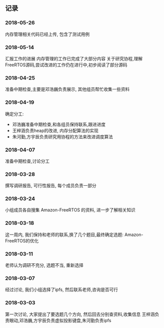 ## 记录
### 2018-05-26
内存管理相关代码已经上传, 包含了测试用例
### 2018-05-14

汇报工作的进展
内存管理的工作已完成了大部分内容
关于研究协程,理解FreeRTOS源码,尝试改进的工作仍在进行中,初步阅读了部分源码

### 2018-04-25
准备中期检查,主要是邓浩巍负责展示, 其他组员帮忙收集一些资料
### 2018-04-19
确定分工: 

* 邓浩巍准备中期检查,和各组员保持联系,跟进进度
* 王梓涵负责heap的改进, 内存分配算法的实现
* 朱河勤,方宇辰负责研究用协程的方法来改进调度算法

### 2018-04-07
准备中期检查,讨论分工

### 2018-03-28
撰写调研报告, 可行性报告, 每个成员负责一部分

### 2018-03-24
小组成员各自搜集 Amazon-FreeRTOS 的资料, 进一步了解相关知识

### 2018-03-18
这一周内, 我们保持和老师的联系,换了几个题目,最终确定选题: Amazon-FreeRTOS的优化

### 2018-03-11
老师认为调研不充分, 选题不当, 重新选择

### 2018-03-07
经过讨论, 我们小组选择了ipfs, 然后联系老师,咨询是否可行

### 2018-03-03
第一次讨论, 大家提出了要选题几个方向, 然后回去分别查资料,收集信息
王梓涵负责眼动,邓浩巍,方宇辰负责虚拟投影键盘,朱河勤负责ipfs


